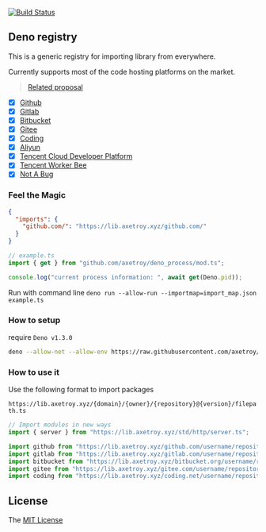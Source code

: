 [![Build Status](https://github.com/axetroy/registry/workflows/test/badge.svg)](https://github.com/axetroy/registry/actions)

## Deno registry

This is a generic registry for importing library from everywhere.

Currently supports most of the code hosting platforms on the market.

> [Related proposal](https://github.com/denoland/registry/issues/117)

- [x] [Github](https://github.com)
- [x] [Gitlab](https://gitlab.com)
- [x] [Bitbucket](https://bitbucket.org)
- [x] [Gitee](https://gitee.com)
- [x] [Coding](https://coding.net)
- [x] [Aliyun](https://code.aliyun.com)
- [x] [Tencent Cloud Developer Platform](https://dev.tencent.com)
- [x] [Tencent Worker Bee](https://git.code.tencent.com)
- [x] [Not A Bug](https://notabug.org)

### Feel the Magic

```json
{
  "imports": {
    "github.com/": "https://lib.axetroy.xyz/github.com/"
  }
}
```

```ts
// example.ts
import { get } from "github.com/axetroy/deno_process/mod.ts";

console.log("current process information: ", await get(Deno.pid));
```

Run with command line `deno run --allow-run --importmap=import_map.json example.ts`

### How to setup

require `Deno v1.3.0`

```bash
deno --allow-net --allow-env https://raw.githubusercontent.com/axetroy/registry/master/server.ts
```

### How to use it

Use the following format to import packages

`https://lib.axetroy.xyz/{domain}/{owner}/{repository}@{version}/filepath.ts`

```typescript
// Import modules in new ways
import { server } from "https://lib.axetroy.xyz/std/http/server.ts";

import github from "https://lib.axetroy.xyz/github.com/username/repository/mod.ts";
import gitlab from "https://lib.axetroy.xyz/gitlab.com/username/repository/mod.ts";
import bitbucket from "https://lib.axetroy.xyz/bitbucket.org/username/repository/mod.ts";
import gitee from "https://lib.axetroy.xyz/gitee.com/username/repository/mod.ts";
import coding from "https://lib.axetroy.xyz/coding.net/username/repository/mod.ts";
```

## License

The [MIT License](LICENSE)
